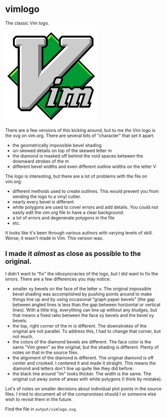 # vimlogo

The classic Vim logo.

<picture>
  <img alt="Vim logo" src="output/vimlogo.png">
</picture>

There are a few versions of this kicking around, but to me *the* Vim logo is the svg on vim.org. There are several bits of "character" that set it apart:

* the geometrically impossible bevel shading
* un-skewed details on top of the skewed letter m
* the diamond is masked off behind the void spaces between the downward strokes of the m
* different bevel widths and even different outline widths on the letter V

The logo is interesting, but there are a lot of problems with the file on vim.org:

* different methods used to create outlines. This would prevent you from sending the logo to a vinyl cutter.
* nearly every bevel is different
* white polygons are used to cover errors and add details. You could not easily edit the vim.org file to have a clear background.
* a lot of errors and degenerate polygons in the file
* etc.

It looks like it's been through various authors with varying levels of skill. Worse, it wasn't made in Vim. This version was.

## I made it *almost* as close as possible to the original.

I didn't want to "fix" the idiosyncracies of the logo, but I did want to fix the errors. There are a few differences you may notice:

* smaller xy bevels on the face of the letter v. The original impossible bevel shading was accomplished by pushing points around to make things line up and by using occasional "graph paper bevels" (the gap between angled lines is less than the gap between horizontal or vertical lines). With a little trig, everything can line up without any kludges, but that means a fixed ratio between the face xy bevels and the bevel xy bevels.
* the top, right corner of the m is different. The downstrokes of the original are not parallel. To address this, I had to change that corner, but not much.
* the colors of the diamond bevels are different. The face color is the same "Vim green" as the original, but the shading is different. Plenty of notes on that in the source files.
* the alignment of the diamond is different. The original diamond is off center and crooked. I centered it and made it straight. This means the diamond and letters don't line up quite like they did before.
* the black line around "im" looks thicker. The width is the same. The original cut away some of areas with white polygons (I think by mistake).

Lot's of notes on smaller decisions about individual plot points in the source files. I tried to document all of the compromises should I or someone else wish to revisit them in the future.

Find the file in `output/vimlogo.svg`.

